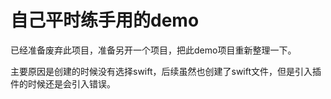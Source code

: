 # 自己平时练手用的demo

已经准备废弃此项目，准备另开一个项目，把此demo项目重新整理一下。

主要原因是创建的时候没有选择swift，后续虽然也创建了swift文件，但是引入插件的时候还是会引入错误。